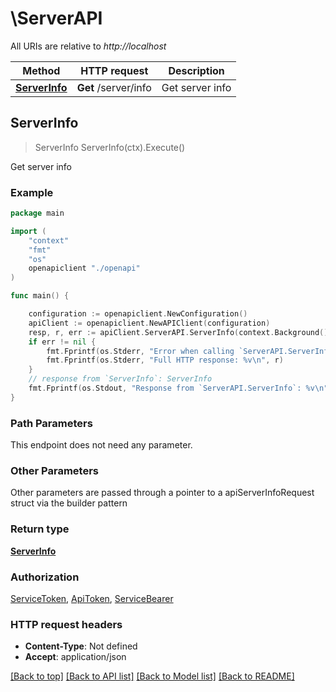 # \ServerAPI

All URIs are relative to *http://localhost*

Method | HTTP request | Description
------------- | ------------- | -------------
[**ServerInfo**](ServerAPI.md#ServerInfo) | **Get** /server/info | Get server info



## ServerInfo

> ServerInfo ServerInfo(ctx).Execute()

Get server info



### Example

```go
package main

import (
    "context"
    "fmt"
    "os"
    openapiclient "./openapi"
)

func main() {

    configuration := openapiclient.NewConfiguration()
    apiClient := openapiclient.NewAPIClient(configuration)
    resp, r, err := apiClient.ServerAPI.ServerInfo(context.Background()).Execute()
    if err != nil {
        fmt.Fprintf(os.Stderr, "Error when calling `ServerAPI.ServerInfo``: %v\n", err)
        fmt.Fprintf(os.Stderr, "Full HTTP response: %v\n", r)
    }
    // response from `ServerInfo`: ServerInfo
    fmt.Fprintf(os.Stdout, "Response from `ServerAPI.ServerInfo`: %v\n", resp)
}
```

### Path Parameters

This endpoint does not need any parameter.

### Other Parameters

Other parameters are passed through a pointer to a apiServerInfoRequest struct via the builder pattern


### Return type

[**ServerInfo**](ServerInfo.md)

### Authorization

[ServiceToken](../README.md#ServiceToken), [ApiToken](../README.md#ApiToken), [ServiceBearer](../README.md#ServiceBearer)

### HTTP request headers

- **Content-Type**: Not defined
- **Accept**: application/json

[[Back to top]](#) [[Back to API list]](../README.md#documentation-for-api-endpoints)
[[Back to Model list]](../README.md#documentation-for-models)
[[Back to README]](../README.md)


